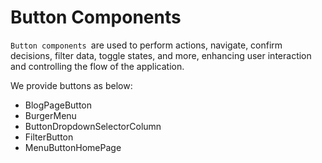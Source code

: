 # Button Components

`Button components `are used to perform actions, navigate, confirm decisions, filter data, toggle states, and more, enhancing user interaction and controlling the flow of the application.

We provide buttons as below:

- BlogPageButton
- BurgerMenu
- ButtonDropdownSelectorColumn
- FilterButton
- MenuButtonHomePage
